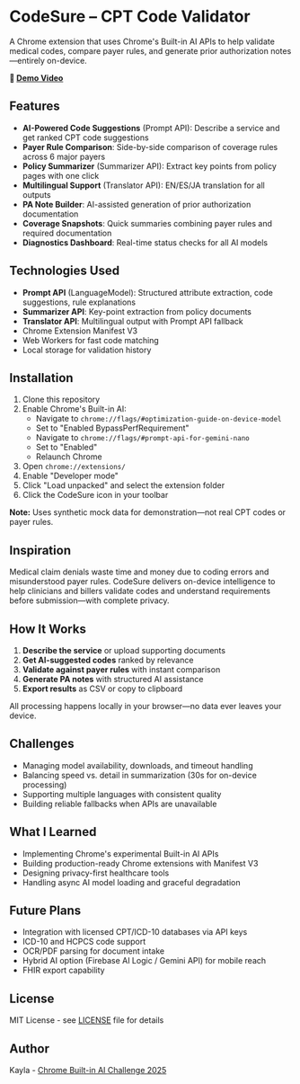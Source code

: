 # CodeSure – CPT Code Validator

A Chrome extension that uses Chrome's Built-in AI APIs to help validate medical codes, compare payer rules, and generate prior authorization notes—entirely on-device.

**🎥 [Demo Video](YOUR_VIDEO_LINK_HERE)**

## Features

- **AI-Powered Code Suggestions** (Prompt API): Describe a service and get ranked CPT code suggestions
- **Payer Rule Comparison**: Side-by-side comparison of coverage rules across 6 major payers
- **Policy Summarizer** (Summarizer API): Extract key points from policy pages with one click
- **Multilingual Support** (Translator API): EN/ES/JA translation for all outputs
- **PA Note Builder**: AI-assisted generation of prior authorization documentation
- **Coverage Snapshots**: Quick summaries combining payer rules and required documentation
- **Diagnostics Dashboard**: Real-time status checks for all AI models

## Technologies Used

- **Prompt API** (LanguageModel): Structured attribute extraction, code suggestions, rule explanations
- **Summarizer API**: Key-point extraction from policy documents
- **Translator API**: Multilingual output with Prompt API fallback
- Chrome Extension Manifest V3
- Web Workers for fast code matching
- Local storage for validation history

## Installation

1. Clone this repository
2. Enable Chrome's Built-in AI:
   - Navigate to `chrome://flags/#optimization-guide-on-device-model`
   - Set to "Enabled BypassPerfRequirement"
   - Navigate to `chrome://flags/#prompt-api-for-gemini-nano`
   - Set to "Enabled"
   - Relaunch Chrome
3. Open `chrome://extensions/`
4. Enable "Developer mode"
5. Click "Load unpacked" and select the extension folder
6. Click the CodeSure icon in your toolbar

**Note:** Uses synthetic mock data for demonstration—not real CPT codes or payer rules.

## Inspiration

Medical claim denials waste time and money due to coding errors and misunderstood payer rules. CodeSure delivers on-device intelligence to help clinicians and billers validate codes and understand requirements before submission—with complete privacy.

## How It Works

1. **Describe the service** or upload supporting documents
2. **Get AI-suggested codes** ranked by relevance
3. **Validate against payer rules** with instant comparison
4. **Generate PA notes** with structured AI assistance
5. **Export results** as CSV or copy to clipboard

All processing happens locally in your browser—no data ever leaves your device.

## Challenges

- Managing model availability, downloads, and timeout handling
- Balancing speed vs. detail in summarization (30s for on-device processing)
- Supporting multiple languages with consistent quality
- Building reliable fallbacks when APIs are unavailable

## What I Learned

- Implementing Chrome's experimental Built-in AI APIs
- Building production-ready Chrome extensions with Manifest V3
- Designing privacy-first healthcare tools
- Handling async AI model loading and graceful degradation

## Future Plans

- Integration with licensed CPT/ICD-10 databases via API keys
- ICD-10 and HCPCS code support
- OCR/PDF parsing for document intake
- Hybrid AI option (Firebase AI Logic / Gemini API) for mobile reach
- FHIR export capability

## License

MIT License - see [LICENSE](LICENSE) file for details

## Author

Kayla - [Chrome Built-in AI Challenge 2025](https://googlechromeai.devpost.com/)
